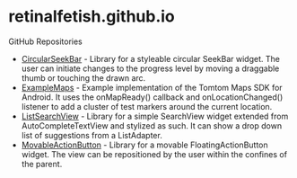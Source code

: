 # retinalfetish.github.io
GitHub Repositories
* [CircularSeekBar](https://github.com/retinalfetish/CircularSeekBar) - Library for a styleable circular SeekBar widget. The user can initiate changes to the progress level by moving a draggable thumb or touching the drawn arc.
* [ExampleMaps](https://github.com/retinalfetish/ExampleMaps) - Example implementation of the Tomtom Maps SDK for Android. It uses the onMapReady() callback and onLocationChanged() listener to add a cluster of test markers around the current location.
* [ListSearchView](https://github.com/retinalfetish/ListSearchView) - Library for a simple SearchView widget extended from AutoCompleteTextView and stylized as such. It can show a drop down list of suggestions from a ListAdapter.
* [MovableActionButton](https://github.com/retinalfetish/MovableActionButton) - Library for a movable FloatingActionButton widget. The view can be repositioned by the user within the confines of the parent.
